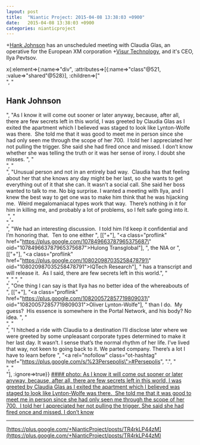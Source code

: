 ```yaml
---
layout: post
title:  "Niantic Project: 2015-04-08 13:38:03 +0900"
date:   2015-04-08 13:38:03 +0900
categories: nianticproject
---
```

+[Hank Johnson](https://plus.google.com/117792105926525258257 "") has an unscheduled meeting with Claudia Glas, an operative for the European XM corporation +[Visur Technology](https://plus.google.com/115880454950193571355 ""), and it's CEO, Ilya Pevtsov.

x{:element=>{:name=>"div", :attributes=>[{:name=>"class"@521, :value=>"shared"@528}], :children=>["<br />", "<h2>Hank Johnson</h2>", "As I know it will come out sooner or later anyway, because, after all, there are few secrets left in this world, I was greeted by Claudia Glas as I exited the apartment which I believed was staged to look like Lynton-Wolfe was there.  She told me that it was good to meet me in person since she had only seen me through the scope of her 700.  I told her I appreciated her not pulling the trigger. She said she had fired once and missed. I don’t know whether she was telling the truth or it was her sense of irony. I doubt she misses. ", "<br />", "<br />", "Unusual person and not in an entirely bad way.  Claudia has that feeling about her that she knows any day might be her last, so she wants to get everything out of it that she can. It wasn’t a social call. She said her boss wanted to talk to me. No big surprise. I wanted a meeting with Ilya, and I knew the best way to get one was to make him think that he was hijacking me.  Weird megalomaniacal types work that way.  There’s nothing in it for him in killing me, and probably a lot of problems, so I felt safe going into it.  ", "<br />", "<br />", "We had an interesting discussion.  I told him I’d keep it confidential and I’m honoring that.  Ten to one either ", [["+"], "<a class=\"proflink\" href=\"https://plus.google.com/107849663787965375687\" oid=\"107849663787965375687\">Hulong Transglobal</a>"], ", the NIA or ", [["+"], "<a class=\"proflink\" href=\"https://plus.google.com/108020987035258478791\" oid=\"108020987035258478791\">IQTech Research</a>"], " has a transcript and will release it.  As I said, there are few secrets left in this world.", "<br />", " ", "<br />", "One thing I can say is that Ilya has no better idea of the whereabouts of ", [["+"], "<a class=\"proflink\" href=\"https://plus.google.com/108200572857719809031\" oid=\"108200572857719809031\">Oliver Lynton-Wolfe</a>"], " than I do.  My guess?  His essence is somewhere in the Portal Network, and his body? No idea. ", "<br />", "<br />", "I hitched a ride with Claudia to a destination I’ll disclose later where we were greeted by some unpleasant corporate types determined to make it her last day. It wasn’t. I sense that’s the normal rhythm of her life. I’ve lived that way, not keen to going back to it. We parted company. There’s a lot I have to learn before ", "<a rel=\"nofollow\" class=\"ot-hashtag\" href=\"https://plus.google.com/s/%23Persepolis\">#Persepolis</a>", ".", "<br />", "<br />"], :ignore=>true}}
[#### photo: As I know it will come out sooner or later anyway, because, after all, there are few secrets left in this world, I was greeted by Claudia Glas as I exited the apartment which I believed was staged to look like Lynton-Wolfe was there.  She told me that it was good to meet me in person since she had only seen me through the scope of her 700.  I told her I appreciated her not pulling the trigger. She said she had fired once and missed. I don’t know](https://lh3.googleusercontent.com/-qVlTIZ2WaEo/VSSvgUWzFkI/AAAAAAAACbU/JYQkXdgQ6T4/w800-h450/Where.jpg "")
- - -
[https://plus.google.com/+NianticProject/posts/TR4rkLP44zM](https://plus.google.com/+NianticProject/posts/TR4rkLP44zM)
